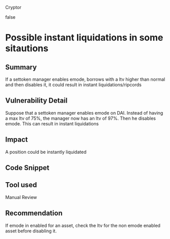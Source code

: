 Cryptor

false

# Possible instant liquidations in some sitautions

## Summary

If a settoken manager enables emode, borrows with a ltv higher than normal and then disables it, it could result in instant liquidations/ripcords

## Vulnerability Detail

Suppose that a settoken manager enables emode on DAI. Instead of having a max ltv of 75%, the manager now has an ltv of 97%. Then he disables emode. This can result in instant liquidations


## Impact

A position could be instantly liquidated 

## Code Snippet

## Tool used

Manual Review

## Recommendation
If emode in enabled for an asset, check the ltv for the non emode enabled asset before disabling it.